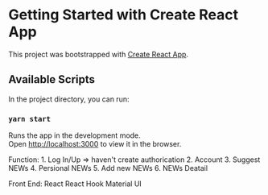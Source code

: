 # Getting Started with Create React App

This project was bootstrapped with [Create React App](https://github.com/facebook/create-react-app).

## Available Scripts

In the project directory, you can run:

### `yarn start`

Runs the app in the development mode.\
Open [http://localhost:3000](http://localhost:3000) to view it in the browser.

Function: 
	1. Log In/Up => haven't create authorication
	2. Account 
	3. Suggest NEWs
	4. Persional NEWs
	5. Add new NEWs
	6. NEWs Deatail

Front End: 
	React
	React Hook
	Material UI
